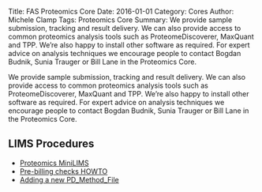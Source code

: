 Title: FAS Proteomics Core
Date: 2016-01-01
Category: Cores
Author: Michele Clamp
Tags: Proteomics Core
Summary: We provide sample submission, tracking and result delivery.    We can also provide access to common proteomics analysis tools such as ProteomeDiscoverer, MaxQuant and TPP.    We’re also happy to install other software as required.  For expert advice on analysis techniques we encourage people to contact Bogdan Budnik,  Sunia Trauger or Bill Lane in the Proteomics Core.

We provide sample submission, tracking and result delivery.  We can also provide access to common proteomics analysis tools such as ProteomeDiscoverer, MaxQuant and TPP.  We’re also happy to install other software as required.  For expert advice on analysis techniques we encourage people to contact Bogdan Budnik,  Sunia Trauger or Bill Lane in the Proteomics Core.

## LIMS Procedures

* [Proteomics MiniLIMS](http://msprl.rc.fas.harvard.edu/minilims)
* [Pre-billing checks HOWTO](minilims-pre-billing-checks.html)
* [Adding a new PD\_Method\_File](adding-a-new-pd_method_file.html)
